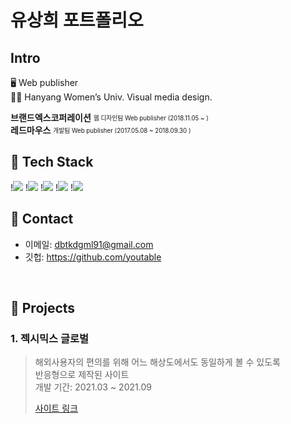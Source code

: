 # 유상희 포트폴리오

## Intro
🖥️ Web publisher<br/>
👩‍🎓 Hanyang Women’s Univ. Visual media design.

**브랜드엑스코퍼레이션** <sub><sup>웹 디자인팀 Web publisher (2018.11.05 ~ )</sup></sub> <br/>
**레드마우스** <sub><sup>개발팀 Web publisher (2017.05.08 ~ 2018.09.30 )</sup></sub> 
## :pushpin: Tech Stack

!<img src="https://img.shields.io/badge/html5-E34F26?style=flat-square&logo=html5&logoColor=white"/>
!<img src="https://img.shields.io/badge/css3-1572B6?style=flat-square&logo=css3&logoColor=white"/>
!<img src="https://img.shields.io/badge/Sass-CC6699?style=flat-square&logo=Sass&logoColor=white"/>
!<img src="https://img.shields.io/badge/JavaScript-F7DF1E?style=flat-square&logo=JavaScript&logoColor=white"/>
!<img src="https://img.shields.io/badge/jQuery-0769AD?style=flat-square&logo=jQuery&logoColor=white"/>

## :pushpin: Contact
- 이메일: dbtkdgml91@gmail.com
- 깃헙: https://github.com/youtable

</br>

## :pushpin: Projects
### 1. 젝시믹스 글로벌
>해외사용자의 편의를 위해 어느 해상도에서도 동일하게 볼 수 있도록 <br/>
반응형으로 제작된 사이트 <br/>
>개발 기간: 2021.03 ~ 2021.09 
>  
>  
>[사이트 링크](http://skin-skin20--shop2.xexymixglobal.cafe24.com/) 
